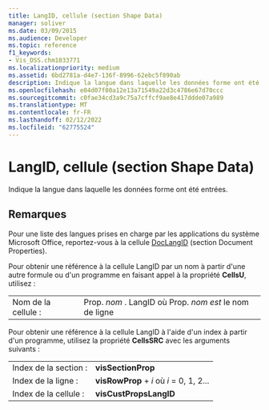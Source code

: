 ```yaml
---
title: LangID, cellule (section Shape Data)
manager: soliver
ms.date: 03/09/2015
ms.audience: Developer
ms.topic: reference
f1_keywords:
- Vis_DSS.chm1033771
ms.localizationpriority: medium
ms.assetid: 6bd2781a-d4e7-136f-8996-62ebc5f890ab
description: Indique la langue dans laquelle les données forme ont été entrées.
ms.openlocfilehash: e04d07f80a12e13a71549a22d3c4786e67d70ccc
ms.sourcegitcommit: c0fae34cd3a9c75a7cffcf9ae8e417ddde07a989
ms.translationtype: MT
ms.contentlocale: fr-FR
ms.lasthandoff: 02/12/2022
ms.locfileid: "62775524"
---
```

# <a name="langid-cell-shape-data-section"></a>LangID, cellule (section Shape Data)

Indique la langue dans laquelle les données forme ont été entrées. 
  
## <a name="remarks"></a>Remarques

Pour une liste des langues prises en charge par les applications du système Microsoft Office, reportez-vous à la cellule [DocLangID](doclangid-cell-document-properties-section.md) (section Document Properties). 
  
Pour obtenir une référence à la cellule LangID par un nom à partir d'une autre formule ou d'un programme en faisant appel à la propriété **CellsU**, utilisez : 
  
|||
|:-----|:-----|
| Nom de la cellule :  <br/> | Prop.  *nom*  . LangID où Prop.  *nom est*  le nom de ligne  <br/> |
   
Pour obtenir une référence à la cellule LangID à l'aide d'un index à partir d'un programme, utilisez la propriété **CellsSRC** avec les arguments suivants : 
  
|||
|:-----|:-----|
| Index de la section :  <br/> |**visSectionProp** <br/> |
| Index de la ligne :  <br/> |**visRowProp** +   *i* où *i* = 0, 1, 2... |
| Index de la cellule :  <br/> |**visCustPropsLangID** <br/> |
   

